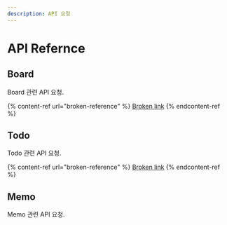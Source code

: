 ```yaml
---
description: API 요청
---
```


# API Refernce

## Board

Board 관련 API 요청.

{% content-ref url="broken-reference" %}
[Broken link](broken-reference)
{% endcontent-ref %}



## Todo

Todo 관련 API 요청.

{% content-ref url="broken-reference" %}
[Broken link](broken-reference)
{% endcontent-ref %}



## Memo

Memo 관련 API 요청.
